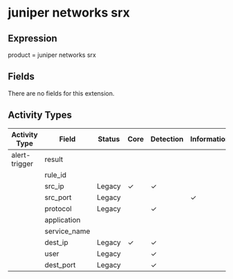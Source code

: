 juniper networks srx
====================

Expression
----------

product = juniper networks srx

Fields
------

There are no fields for this extension.

Activity Types
--------------

| Activity Type | Field        | Status | Core     | Detection | Informational |
| ------------- | ------------ | ------ | -------- | --------- | ------------- |
| alert-trigger | result       |        |          |           |               |
|               | rule_id      |        |          |           |               |
|               | src_ip       | Legacy | &#10003; | &#10003;  |               |
|               | src_port     | Legacy |          |           | &#10003;      |
|               | protocol     | Legacy |          | &#10003;  |               |
|               | application  |        |          |           |               |
|               | service_name |        |          |           |               |
|               | dest_ip      | Legacy | &#10003; | &#10003;  |               |
|               | user         | Legacy |          | &#10003;  |               |
|               | dest_port    | Legacy |          | &#10003;  |               |

